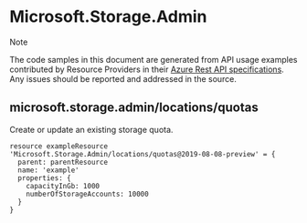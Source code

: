 # Microsoft.Storage.Admin
  
> [!NOTE]
> The code samples in this document are generated from API usage examples contributed by Resource Providers in their [Azure Rest API specifications](https://github.com/Azure/azure-rest-api-specs). Any issues should be reported and addressed in the source.


## microsoft.storage.admin/locations/quotas

Create or update an existing storage quota.
```bicep
resource exampleResource 'Microsoft.Storage.Admin/locations/quotas@2019-08-08-preview' = {
  parent: parentResource 
  name: 'example'
  properties: {
    capacityInGb: 1000
    numberOfStorageAccounts: 10000
  }
}
```
